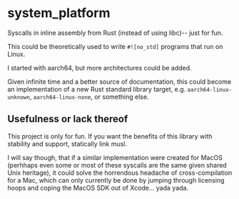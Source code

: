 # system\_platform

Syscalls in inline assembly from Rust (instead of using libc)-- just for fun.

This could be theoretically used to write `#![no_std]` programs that run on Linux.

I started with aarch64, but more architectures could be added.

Given infinite time and a better source of documentation, this could become an implementation of a new Rust standard library target, e.g. `aarch64-linux-unknown`, `aarch64-linux-none`, or something else.

## Usefulness or lack thereof

This project is only for fun. If you want the benefits of this library with stability and support, statically link musl.

I will say though, that if a similar implementation were created for MacOS (perhhaps even some or most of these syscalls are the same given shared Unix heritage), it could solve the horrendous headache of cross-compilation for a Mac, which can only currently be done by jumping through licensing hoops and coping the MacOS SDK out of Xcode... yada yada.
